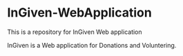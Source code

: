# InGiven-WebApplication
This is a repository for InGiven Web application

InGiven is a Web application for Donations and Voluntering.
